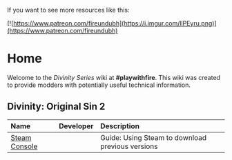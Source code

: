 <!-- TITLE: Divinity -->
<!-- SUBTITLE: Divinity Series -->

If you want to see more resources like this:

[![https://www.patreon.com/fireundubh](https://i.imgur.com/llPEyru.png)](https://www.patreon.com/fireundubh)

# Home
Welcome to the *Divinity Series* wiki at **#playwithfire**. This wiki was created to provide modders with potentially useful technical information.

## Divinity: Original Sin 2

Name | Developer | Description
:--- | :--- | :---
[Steam Console](divinity/steam-console) | | Guide: Using Steam to download previous versions